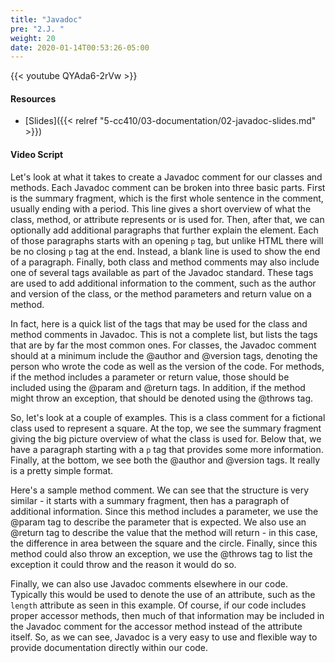 ```yaml
---
title: "Javadoc"
pre: "2.J. "
weight: 20
date: 2020-01-14T00:53:26-05:00
---
```


{{< youtube QYAda6-2rVw >}}

#### Resources

* [Slides]({{< relref "5-cc410/03-documentation/02-javadoc-slides.md" >}})

#### Video Script

Let's look at what it takes to create a Javadoc comment for our classes and methods. Each Javadoc comment can be broken into three basic parts. First is the summary fragment, which is the first whole sentence in the comment, usually ending with a period. This line gives a short overview of what the class, method, or attribute represents or is used for. Then, after that, we can optionally add additional paragraphs that further explain the element. Each of those paragraphs starts with an opening `p` tag, but unlike HTML there will be no closing `p` tag at the end. Instead, a blank line is used to show the end of a paragraph. Finally, both class and method comments may also include one of several tags available as part of the Javadoc standard. These tags are used to add additional information to the comment, such as the author and version of the class, or the method parameters and return value on a method.

In fact, here is a quick list of the tags that may be used for the class and method comments in Javadoc. This is not a complete list, but lists the tags that are by far the most common ones. For classes, the Javadoc comment should at a minimum include the @author and @version tags, denoting the person who wrote the code as well as the version of the code. For methods, if the method includes a parameter or return value, those should be included using the @param and @return tags. In addition, if the method might throw an exception, that should be denoted using the @throws tag. 

So, let's look at a couple of examples. This is a class comment for a fictional class used to represent a square. At the top, we see the summary fragment giving the big picture overview of what the class is used for. Below that, we have a paragraph starting with a `p` tag that provides some more information. Finally, at the bottom, we see both the @author and @version tags. It really is a pretty simple format.

Here's a sample method comment. We can see that the structure is very similar - it starts with a summary fragment, then has a paragraph of additional information. Since this method includes a parameter, we use the @param tag to describe the parameter that is expected. We also use an @return tag to describe the value that the method will return - in this case, the difference in area between the square and the circle. Finally, since this method could also throw an exception, we use the @throws tag to list the exception it could throw and the reason it would do so. 

Finally, we can also use Javadoc comments elsewhere in our code. Typically this would be used to denote the use of an attribute, such as the `length` attribute as seen in this example. Of course, if our code includes proper accessor methods, then much of that information may be included in the Javadoc comment for the accessor method instead of the attribute itself. So, as we can see, Javadoc is a very easy to use and flexible way to provide documentation directly within our code. 
